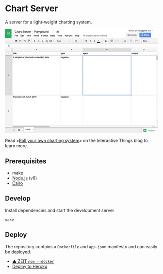 # Chart Server

A server for a light-weight charting system.

[![Demo of how charts are rendered in a Google Spreadsheet](docs/playground.gif)](https://docs.google.com/spreadsheets/d/18ByaFrHDh7y0_nY-mFrk05Nx21e0UBAWe-qKfd2tAL8/edit#gid=0)

Read «[Roll your own charting system](https://blog.interactivethings.com/)» on the Interactive Things blog to learn more.

## Prerequisites

- make
- [Node.js](https://nodejs.org/) (v6)
- [Cairo](https://github.com/Automattic/node-canvas#installation)

## Develop

Install dependencies and start the development server

```
make
```

## Deploy

The repository contains a `Dockerfile` and `app.json` manifesto and can easily be deployed.

- [▲ ZEIT `now --docker`](https://zeit.co/now)
- [Deploy to Heroku](https://heroku.com/deploy)
